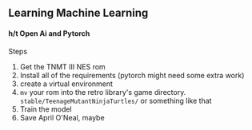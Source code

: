## Learning Machine Learning
#### h/t Open Ai and Pytorch

Steps
1. Get the TNMT III NES rom
2. Install all of the requirements (pytorch might need some extra work)
3. create a virtual environment
4. `mv` your rom into the retro library's game directory. `stable/TeenageMutantNinjaTurtles/` or something like that
5. Train the model
6. Save April O'Neal, maybe
